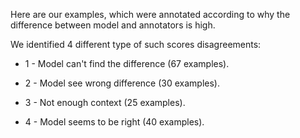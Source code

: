 Here are our examples, which were annotated according to why the difference between model and annotators is high.


We identified 4 different type of such scores disagreements:

* 1 - Model can't find the difference (67 examples).

* 2	- Model see wrong difference (30 examples).

* 3 - Not enough context (25 examples).

* 4	- Model seems to be right  (40 examples).

